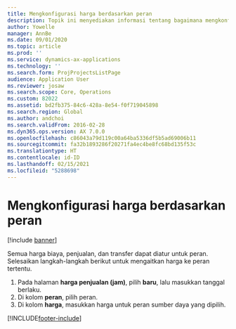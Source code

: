 ```yaml
---
title: Mengkonfigurasi harga berdasarkan peran
description: Topik ini menyediakan informasi tentang bagaimana mengkonfigurasi harga untuk peran tertentu.
author: Yowelle
manager: AnnBe
ms.date: 09/01/2020
ms.topic: article
ms.prod: ''
ms.service: dynamics-ax-applications
ms.technology: ''
ms.search.form: ProjProjectsListPage
audience: Application User
ms.reviewer: josaw
ms.search.scope: Core, Operations
ms.custom: 82022
ms.assetid: bd2fb375-84c6-428a-8e54-f0f719045898
ms.search.region: Global
ms.author: andchoi
ms.search.validFrom: 2016-02-28
ms.dyn365.ops.version: AX 7.0.0
ms.openlocfilehash: c86043a79d119c00a64ba5336df5b5ad69006b11
ms.sourcegitcommit: fa32b1893286f20271fa4ec4be8fc68bd135f53c
ms.translationtype: HT
ms.contentlocale: id-ID
ms.lasthandoff: 02/15/2021
ms.locfileid: "5288698"
---
```

# <a name="set-up-role-based-pricing"></a>Mengkonfigurasi harga berdasarkan peran

[!include [banner](../includes/banner.md)]

Semua harga biaya, penjualan, dan transfer dapat diatur untuk peran. Selesaikan langkah-langkah berikut untuk mengaitkan harga ke peran tertentu.

1. Pada halaman **harga penjualan (jam)**, pilih **baru**, lalu masukkan tanggal berlaku.
2. Di kolom **peran**, pilih peran.
3. Di kolom **harga**, masukkan harga untuk peran sumber daya yang dipilih.


[!INCLUDE[footer-include](../includes/footer-banner.md)]